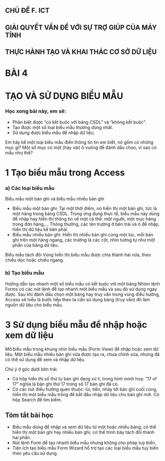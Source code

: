 ## CHỦ ĐỀ F. ICT
## GIẢI QUYẾT VẤN ĐỀ VỚI SỰ TRỢ GIÚP CỦA MÁY TÍNH
## THỰC HÀNH TẠO VÀ KHAI THÁC CƠ SỞ DỮ LIỆU

# BÀI 4
# TẠO VÀ SỬ DỤNG BIỂU MẪU

### Học xong bài này, em sẽ:

- Phân biệt được “có kết buộc với bảng CSDL” và “không kết buộc”.
- Tạo được một số loại biểu mẫu thường dùng nhất.
- Sử dụng được biểu mẫu để nhập dữ liệu.

Em hãy kể một loại biểu mẫu điền thông tin tin em biết, nó gồm có những mục gì? Một số mục có một (hay vài) ô vuông để đánh dấu chọn, vì sao có mẫu như thế?

# 1 Tạo biểu mẫu trong Access

### a) Các loại biểu mẫu

Biểu mẫu một bản ghi và biểu mẫu nhiều bản ghi
- Biểu mẫu một bản ghi: Tại một thời điểm, nó hiển thị một bản ghi, tức là một hàng trong bảng CSDL. Trong ứng dụng thực tế, biểu mẫu này dùng để nhập hay hiển thị thông tin về một cá thể: một người, một mục hàng trong đơn hàng,... Thông thường, các tên trường ở bên trái và ô để nhập, hiển thị dữ liệu kế bên phải.
- Biểu mẫu nhiều bản ghi: Hiển thị nhiều bản ghi cùng một lúc, mỗi bản ghi trên một hàng ngang, các trường là các cột, nhìn tương tự như một phần của bảng dữ liệu.

Biểu mẫu tách đôi
Vùng hiển thị biểu mẫu được chia thành hai nửa, theo chiều dọc hoặc chiều ngang.

### b) Tạo biểu mẫu

Hướng dẫn tạo nhanh một số biểu mẫu có kết buộc với một bảng
Nhóm lệnh Forms có các nút lệnh để tạo nhanh một biểu mẫu và sau đó sử dụng ngay được.
Sau khi đánh dấu chọn một bảng hay truy vấn trong vùng điều hướng, Access sẽ hiểu là bước tiếp theo ta cần sử dụng bảng (truy vấn) đó làm nguồn dữ liệu cho biểu mẫu.

# 3 Sử dụng biểu mẫu để nhập hoặc xem dữ liệu

Mở biểu mẫu trong khung nhìn biểu mẫu (Form View) để nhập hoặc xem dữ liệu. Một biểu mẫu nhiều bản ghi vừa được tạo ra, chưa chỉnh sửa, nhưng đã có thể sử dụng để xem và nhập dữ liệu.

Chú ý ở góc dưới bên trái:
- Có hộp hiển thị số thứ tự bản ghi đang xử lí, trong hình minh hoạ: “17 of 17” nghĩa là bản ghi thứ 17 trong số 17 bản ghi đã có.
- Có các nút điều hướng quen thuộc: lùi, tiến, nhảy tới bản ghi cuối cùng, hiển thị một biểu mẫu trống để bắt đầu nhập dữ liệu cho bản ghi mới.
Có hộp Search để tìm kiếm.

## Tóm tắt bài học

- Biểu mẫu dùng để nhập và xem dữ liệu từ một hoặc nhiều bảng; có thể hiển thị một bản ghi hay nhiều bản ghi; có thể trình bày tách đôi thành hai phần.
- Nút lệnh Form để tạo nhanh biểu mẫu nhưng không cho phép tuỳ biến.
- Tiện ích tạo biểu mẫu Form Wizard hỗ trợ tạo các loại biểu mẫu tuỳ biến theo yêu cầu sử dụng.
